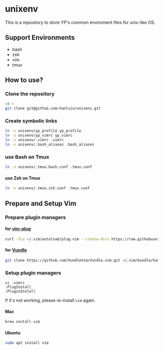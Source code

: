 # unixenv

This is a repository to store YP's common enviroment files for unix-like OS.

## Support Environments

* bash
* zsh
* vim
* tmux

## How to use?

### Clone the repository

```bash
cd ~
git clone git@github.com:hanlsin/unixenv.git
```

### Create symbolic links

```bash
ln -s unixenv/yp_profile yp_profile
ln -s unixenv/yp_vimrc yp_vimrc
ln -s unixenv/.vimrc .vimrc
ln -s unixenv/.bash_aliases .bash_aliases
```

### use  Bash on Tmux

```bash
ln -s unixenv/.tmux.bash.conf .tmux.conf
```

#### use Zsh on Tmux

```bash
ln -s unixenv/.tmux.zsh.conf .tmux.conf
```

## Prepare and Setup Vim

### Prepare plugin managers

#### for [vim-plug](https://github.com/junegunn/vim-plug)

```bash
curl -fLo ~/.vim/autoload/plug.vim --create-dirs https://raw.githubusercontent.com/junegunn/vim-plug/master/plug.vim
```

#### for [Vundle](https://github.com/VundleVim/Vundle.vim)

```bash
git clone https://github.com/VundleVim/Vundle.vim.git ~/.vim/bundle/Vundle.vim
```

### Setup plugin managers

```
vi .vimrc
:PlugInstall
:PluginInstall
```

If it's not working, please re-install `vim` again.

#### Mac

```bash
brew install vim
```

#### Ubuntu

```bash
sudo apt install vim
```

